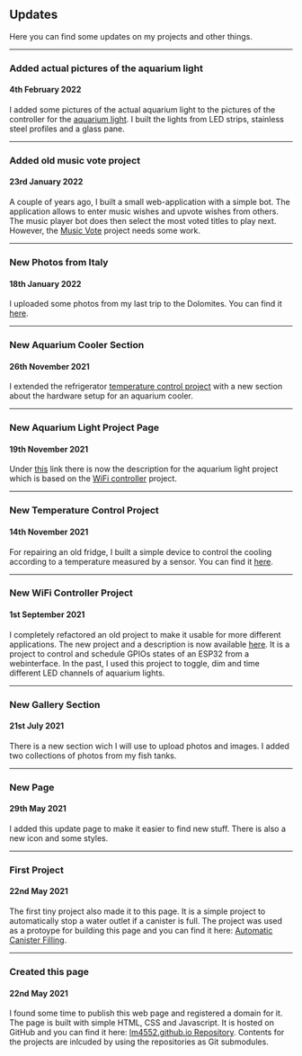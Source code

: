 ## Updates
Here you can find some updates on my projects and other things.

___

### Added actual pictures of the aquarium light
#### 4th February 2022

I added some pictures of the actual aquarium light to the pictures of the controller for the [aquarium light](#/pages/projects/aquarium_light/readme.html). 
I built the lights from LED strips, stainless steel profiles and a glass pane.

___

### Added old music vote project
#### 23rd January 2022

A couple of years ago, I built a small web-application with a simple bot. The application allows to enter music wishes and upvote wishes from others. The music player bot does then select the most voted titles to play next. However, the [Music Vote](#/pages/projects/music_vote/readme.html) project needs some work.

___

### New Photos from Italy
#### 18th January 2022

I uploaded some photos from my last trip to the Dolomites. You can find it [here](#/pages/gallery/dolomites_dec21/readme.html).


___

### New Aquarium Cooler Section
#### 26th November 2021

I extended the refrigerator [temperature control project](#/pages/projects/simple_temp_controller/readme.html) with a new section about the hardware setup for an aquarium cooler.

___

### New Aquarium Light Project Page
#### 19th November 2021

Under [this](#/pages/projects/aquarium_light/readme.html) link there is now the description for the aquarium light project which is based on the [WiFi controller](#/pages/projects/wifi_controller/readme.html) project.

___

### New Temperature Control Project
#### 14th November 2021

For repairing an old fridge, I built a simple device to control the cooling according to a temperature measured by a sensor. 
You can find it [here](#/pages/projects/simple_temp_controller/readme.html).

___

### New WiFi Controller Project
#### 1st September 2021

I completely refactored an old project to make it usable for more different applications. 
The new project and a description is now available [here](#/pages/projects/wifi_controller/readme.html).
It is a project to control and schedule GPIOs states of an ESP32 from a webinterface. 
In the past, I used this project to toggle, dim and time different LED channels of aquarium lights. 

___

### New Gallery Section
#### 21st July 2021

There is a new section wich I will use to upload photos and images.
I added two collections of photos from my fish tanks.  

___

### New Page
#### 29th May 2021

I added this update page to make it easier to find new stuff. 
There is also a new icon and some styles.

___

### First Project 
#### 22nd May 2021

The first tiny project also made it to this page. 
It is a simple project to automatically stop a water outlet if a canister is full. 
The project was used as a protoype for building this page and you can find it here: [Automatic Canister Filling](#/pages/projects/automatic_canister_filling/readme.html).  

___

### Created this page 
#### 22nd May 2021

I found some time to publish this web page and registered a domain for it.
The page is built with simple HTML, CSS and Javascript. It is hosted on GitHub and you can find it here: [lm4552.github.io Repository](https://github.com/lm4552/lm4552.github.io). Contents for the projects are inlcuded by using the repositories as Git submodules.

